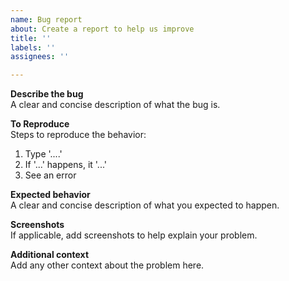 ```yaml
---
name: Bug report
about: Create a report to help us improve
title: ''
labels: ''
assignees: ''

---
```

**Describe the bug** <br>
A clear and concise description of what the bug is.

**To Reproduce** <br>
Steps to reproduce the behavior:
1. Type '....'
2.  If '...' happens, it '...'
3. See an error

**Expected behavior** <br>
A clear and concise description of what you expected to happen.

**Screenshots** <br>
If applicable, add screenshots to help explain your problem.




**Additional context** <br>
Add any other context about the problem here.
